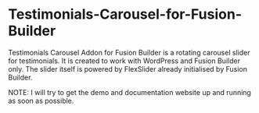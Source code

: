 # Testimonials-Carousel-for-Fusion-Builder

Testimonials Carousel Addon for Fusion Builder is a rotating carousel slider for testimonials. It is created to work with WordPress and Fusion Builder only. The slider itself is powered by FlexSlider already initialised by Fusion Builder.

NOTE: I will try to get the demo and documentation website up and running as soon as possible.